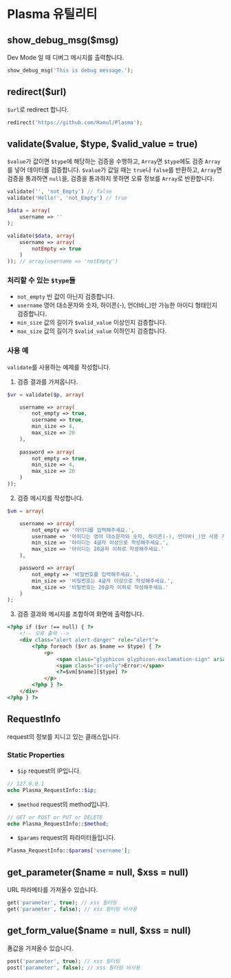 # Plasma 유틸리티

## show_debug_msg($msg)
Dev Mode 일 때 디버그 메시지를 출력합니다.
```php
show_debug_msg('This is debug message.');
```

## redirect($url)
`$url`로 redirect 합니다.
```php
redirect('https://github.com/Hanul/Plasma');
```

## validate($value, $type, $valid_value = true)
`$value`가 값이면 `$type`에 해당하는 검증을 수행하고, `Array`면 `$type`에도 검증 `Array`를 넣어 데이터를 검증합니다. `$value`가 값일 때는 `true`나 `false`를 반환하고, `Array`면 검증을 통과하면 `null`을, 검증을 통과하지 못하면 오류 정보를 `Array`로 반환합니다.
```php
validate('', 'not_Empty') // false
validate('Hello!', 'not_Empty') // true

$data = array(
	username => ''
);

validate($data, array(
	username => array(
		notEmpty => true
	)
)); // array(username => 'notEmpty')
```

### 처리할 수 있는 `$type`들
* `not_empty` 빈 값이 아닌지 검증합니다.
* `username` 영어 대소문자와 숫자, 하이픈(-), 언더바(_)만 가능한 아이디 형태인지 검증합니다.
* `min_size` 값의 길이가 `$valid_value` 이상인지 검증합니다.
* `max_size` 값의 길이가 `$valid_value` 이하인지 검증합니다.

### 사용 예
`validate`를 사용하는 예제를 작성합니다.

1. 검증 결과를 가져옵니다.
```php
$vr = validate($p, array(

	username => array(
		not_empty => true,
		username => true,
		min_size => 4,
		max_size => 20
	),
	
	password => array(
		not_empty => true,
		min_size => 4,
		max_size => 20
	)
));
```

2. 검증 메시지를 작성합니다.
```php
$vm = array(

	username => array(
		not_empty => '아이디를 입력해주세요.',
		username => '아이디는 영어 대소문자와 숫자, 하이픈(-), 언더바(_)만 사용 가능합니다.',
		min_size => '아이디는 4글자 이상으로 작성해주세요.',
		max_size => '아이디는 20글자 이하로 작성해주세요.'
	),

	password => array(
		not_empty => '비밀번호를 입력해주세요.',
		min_size => '비밀번호는 4글자 이상으로 작성해주세요.',
		max_size => '비밀번호는 20글자 이하로 작성해주세요.'
	)
);
```

3. 검증 결과와 메시지를 조합하여 화면에 출력합니다.
```html
<?php if ($vr !== null) { ?>
	<!-- 오류 출력 -->
	<div class="alert alert-danger" role="alert">
		<?php foreach ($vr as $name => $type) { ?>
			<p>
				<span class="glyphicon glyphicon-exclamation-sign" aria-hidden="true"></span>
				<span class="sr-only">Error:</span>
				<?=$vm[$name][$type] ?>
			</p>
		<?php } ?>
	</div>
<?php } ?>
```

## RequestInfo
request의 정보를 지니고 있는 클래스입니다.

### Static Properties
- `$ip` request의 IP입니다.
```php
// 127.0.0.1
echo Plasma_RequestInfo::$ip;
```
- `$method` request의 method입니다.
```php
// GET or POST or PUT or DELETE
echo Plasma_RequestInfo::$method;
```
- `$params` request의 파라미터들입니다.
```php
Plasma_RequestInfo::$params['username'];
```

## get_parameter($name = null, $xss = null)
URL 파라메타를 가져올수 있습니다.
```php
get('parameter', true); // xss 필터링
get('parameter', false); // xss 필터링 비사용
```

## get_form_value($name = null, $xss = null)
폼값을 가져올수 있습니다.
```php
post('parameter', true); // xss 필터링
post('parameter', false); // xss 필터링 비사용
```
